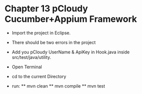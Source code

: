 # Chapter 13 pCloudy Cucumber+Appium Framework


* Import the project in Eclipse.
* There should be two errors in the project


* Add you pCloudy UserName & ApiKey in Hook.java inside src/test/java/utility. 

* Open Terminal
* cd to the current Directory
* run:
** mvn clean
** mvn compile
** mvn test
